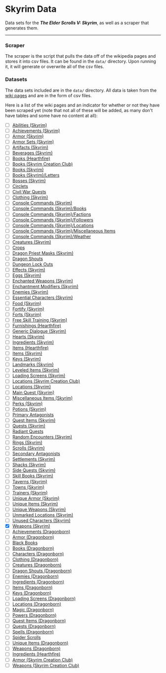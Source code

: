 # Skyrim Data

Data sets for the ***The Elder Scrolls V: Skyrim***, as well as a scraper that generates them.

---

### Scraper

The scraper is the script that pulls the data off of the wikipedia pages and stores it into csv files. It can be found in the `data/` directory. Upon running it, it will generate or overwrite all of the csv files.

### Datasets

The data sets included are in the `data/` directory. All data is taken from the [wiki pages](https://elderscrolls.fandom.com/wiki/Category:Skyrim:_Lists) and are in the form of csv files.

Here is a list of the wiki pages and an indicator for whether or not they have been scraped yet (note that not all of these will be added, as many don't have tables and some have no content at all):

- [ ] [Abilities (Skyrim)](https://elderscrolls.fandom.com/wiki/Abilities_(Skyrim))
- [ ] [Achievements (Skyrim)](https://elderscrolls.fandom.com/wiki/Achievements_(Skyrim))
- [ ] [Armor (Skyrim)](https://elderscrolls.fandom.com/wiki/Armor_(Skyrim))
- [ ] [Armor Sets (Skyrim)](https://elderscrolls.fandom.com/wiki/Armor_Sets_(Skyrim))
- [ ] [Artifacts (Skyrim)](https://elderscrolls.fandom.com/wiki/Artifacts_(Skyrim))
- [ ] [Beverages (Skyrim)](https://elderscrolls.fandom.com/wiki/Beverages_(Skyrim))
- [ ] [Books (Hearthfire)](https://elderscrolls.fandom.com/wiki/Books_(Hearthfire))
- [ ] [Books (Skyrim Creation Club)](https://elderscrolls.fandom.com/wiki/Books_(Skyrim_Creation_Club))
- [ ] [Books (Skyrim)](https://elderscrolls.fandom.com/wiki/Books_(Skyrim))
- [ ] [Books (Skyrim)/Letters](https://elderscrolls.fandom.com/wiki/Books_(Skyrim)/Letters)
- [ ] [Bosses (Skyrim)](https://elderscrolls.fandom.com/wiki/Bosses_(Skyrim))
- [ ] [Circlets](https://elderscrolls.fandom.com/wiki/Circlets)
- [ ] [Civil War Quests](https://elderscrolls.fandom.com/wiki/Civil_War_Quests)
- [ ] [Clothing (Skyrim)](https://elderscrolls.fandom.com/wiki/Clothing_(Skyrim))
- [ ] [Console Commands (Skyrim)](https://elderscrolls.fandom.com/wiki/Console_Commands_(Skyrim))
- [ ] [Console Commands (Skyrim)/Books](https://elderscrolls.fandom.com/wiki/Console_Commands_(Skyrim)/Books)
- [ ] [Console Commands (Skyrim)/Factions](https://elderscrolls.fandom.com/wiki/Console_Commands_(Skyrim)/Factions)
- [ ] [Console Commands (Skyrim)/Followers](https://elderscrolls.fandom.com/wiki/Console_Commands_(Skyrim)/Followers)
- [ ] [Console Commands (Skyrim)/Locations](https://elderscrolls.fandom.com/wiki/Console_Commands_(Skyrim)/Locations)
- [ ] [Console Commands (Skyrim)/Miscellaneous Items](https://elderscrolls.fandom.com/wiki/Console_Commands_(Skyrim)/Miscellaneous_Items)
- [ ] [Console Commands (Skyrim)/Weather](https://elderscrolls.fandom.com/wiki/Console_Commands_(Skyrim)/Weather)
- [ ] [Creatures (Skyrim)](https://elderscrolls.fandom.com/wiki/Creatures_(Skyrim))
- [ ] [Crops](https://elderscrolls.fandom.com/wiki/Crops)
- [ ] [Dragon Priest Masks (Skyrim)](https://elderscrolls.fandom.com/wiki/Dragon_Priest_Masks_(Skyrim))
- [ ] [Dragon Shouts](https://elderscrolls.fandom.com/wiki/Dragon_Shouts)
- [ ] [Dungeon Lock Outs](https://elderscrolls.fandom.com/wiki/Dungeon_Lock_Outs)
- [ ] [Effects (Skyrim)](https://elderscrolls.fandom.com/wiki/Effects_(Skyrim))
- [ ] [Eggs (Skyrim)](https://elderscrolls.fandom.com/wiki/Eggs_(Skyrim))
- [ ] [Enchanted Weapons (Skyrim)](https://elderscrolls.fandom.com/wiki/Enchanted_Weapons_(Skyrim))
- [ ] [Enchantment Modifiers (Skyrim)](https://elderscrolls.fandom.com/wiki/Enchantment_Modifiers_(Skyrim))
- [ ] [Enemies (Skyrim)](https://elderscrolls.fandom.com/wiki/Enemies_(Skyrim))
- [ ] [Essential Characters (Skyrim)](https://elderscrolls.fandom.com/wiki/Essential_Characters_(Skyrim))
- [ ] [Food (Skyrim)](https://elderscrolls.fandom.com/wiki/Food_(Skyrim))
- [ ] [Fortify (Skyrim)](https://elderscrolls.fandom.com/wiki/Fortify_(Skyrim))
- [ ] [Forts (Skyrim)](https://elderscrolls.fandom.com/wiki/Forts_(Skyrim))
- [ ] [Free Skill Training (Skyrim)](https://elderscrolls.fandom.com/wiki/Free_Skill_Training_(Skyrim))
- [ ] [Furnishings (Hearthfire)](https://elderscrolls.fandom.com/wiki/Furnishings_(Hearthfire))
- [ ] [Generic Dialogue (Skyrim)](https://elderscrolls.fandom.com/wiki/Generic_Dialogue_(Skyrim))
- [ ] [Hearts (Skyrim)](https://elderscrolls.fandom.com/wiki/Hearts_(Skyrim))
- [ ] [Ingredients (Skyrim)](https://elderscrolls.fandom.com/wiki/Ingredients_(Skyrim))
- [ ] [Items (Hearthfire)](https://elderscrolls.fandom.com/wiki/Items_(Hearthfire))
- [ ] [Items (Skyrim)](https://elderscrolls.fandom.com/wiki/Items_(Skyrim))
- [ ] [Keys (Skyrim)](https://elderscrolls.fandom.com/wiki/Keys_(Skyrim))
- [ ] [Landmarks (Skyrim)](https://elderscrolls.fandom.com/wiki/Landmarks_(Skyrim))
- [ ] [Leveled Items (Skyrim)](https://elderscrolls.fandom.com/wiki/Leveled_Items_(Skyrim))
- [ ] [Loading Screens (Skyrim)](https://elderscrolls.fandom.com/wiki/Loading_Screens_(Skyrim))
- [ ] [Locations (Skyrim Creation Club)](https://elderscrolls.fandom.com/wiki/Locations_(Skyrim_Creation_Club))
- [ ] [Locations (Skyrim)](https://elderscrolls.fandom.com/wiki/Locations_(Skyrim))
- [ ] [Main Quest (Skyrim)](https://elderscrolls.fandom.com/wiki/Main_Quest_(Skyrim))
- [ ] [Miscellaneous Items (Skyrim)](https://elderscrolls.fandom.com/wiki/Miscellaneous_Items_(Skyrim))
- [ ] [Perks (Skyrim)](https://elderscrolls.fandom.com/wiki/Perks_(Skyrim))
- [ ] [Potions (Skyrim)](https://elderscrolls.fandom.com/wiki/Potions_(Skyrim))
- [ ] [Primary Antagonists](https://elderscrolls.fandom.com/wiki/Primary_Antagonists)
- [ ] [Quest Items (Skyrim)](https://elderscrolls.fandom.com/wiki/Quest_Items_(Skyrim))
- [ ] [Quests (Skyrim)](https://elderscrolls.fandom.com/wiki/Quests_(Skyrim))
- [ ] [Radiant Quests](https://elderscrolls.fandom.com/wiki/Radiant_Quests)
- [ ] [Random Encounters (Skyrim)](https://elderscrolls.fandom.com/wiki/Random_Encounters_(Skyrim))
- [ ] [Rings (Skyrim)](https://elderscrolls.fandom.com/wiki/Rings_(Skyrim))
- [ ] [Scrolls (Skyrim)](https://elderscrolls.fandom.com/wiki/Scrolls_(Skyrim))
- [ ] [Secondary Antagonists](https://elderscrolls.fandom.com/wiki/Secondary_Antagonists)
- [ ] [Settlements (Skyrim)](https://elderscrolls.fandom.com/wiki/Settlements_(Skyrim))
- [ ] [Shacks (Skyrim)](https://elderscrolls.fandom.com/wiki/Shacks_(Skyrim))
- [ ] [Side Quests (Skyrim)](https://elderscrolls.fandom.com/wiki/Side_Quests_(Skyrim))
- [ ] [Skill Books (Skyrim)](https://elderscrolls.fandom.com/wiki/Skill_Books_(Skyrim))
- [ ] [Taverns (Skyrim)](https://elderscrolls.fandom.com/wiki/Taverns_(Skyrim))
- [ ] [Towns (Skyrim)](https://elderscrolls.fandom.com/wiki/Towns_(Skyrim))
- [ ] [Trainers (Skyrim)](https://elderscrolls.fandom.com/wiki/Trainers_(Skyrim))
- [ ] [Unique Armor (Skyrim)](https://elderscrolls.fandom.com/wiki/Unique_Armor_(Skyrim))
- [ ] [Unique Items (Skyrim)](https://elderscrolls.fandom.com/wiki/Unique_Items_(Skyrim))
- [ ] [Unique Weapons (Skyrim)](https://elderscrolls.fandom.com/wiki/Unique_Weapons_(Skyrim))
- [ ] [Unmarked Locations (Skyrim)](https://elderscrolls.fandom.com/wiki/Unmarked_Locations_(Skyrim))
- [ ] [Unused Characters (Skyrim)](https://elderscrolls.fandom.com/wiki/Unused_Characters_(Skyrim))
- [x] [Weapons (Skyrim)](https://elderscrolls.fandom.com/wiki/Weapons_(Skyrim))
- [ ] [Achievements (Dragonborn)](https://elderscrolls.fandom.com/wiki/Achievements_(Dragonborn))
- [ ] [Armor (Dragonborn)](https://elderscrolls.fandom.com/wiki/Armor_(Dragonborn))
- [ ] [Black Books](https://elderscrolls.fandom.com/wiki/Black_Books)
- [ ] [Books (Dragonborn)](https://elderscrolls.fandom.com/wiki/Books_(Dragonborn))
- [ ] [Characters (Dragonborn)](https://elderscrolls.fandom.com/wiki/Characters_(Dragonborn))
- [ ] [Clothing (Dragonborn)](https://elderscrolls.fandom.com/wiki/Clothing_(Dragonborn))
- [ ] [Creatures (Dragonborn)](https://elderscrolls.fandom.com/wiki/Creatures_(Dragonborn))
- [ ] [Dragon Shouts (Dragonborn)](https://elderscrolls.fandom.com/wiki/Dragon_Shouts_(Dragonborn))
- [ ] [Enemies (Dragonborn)](https://elderscrolls.fandom.com/wiki/Enemies_(Dragonborn))
- [ ] [Ingredients (Dragonborn)](https://elderscrolls.fandom.com/wiki/Ingredients_(Dragonborn))
- [ ] [Items (Dragonborn)](https://elderscrolls.fandom.com/wiki/Items_(Dragonborn))
- [ ] [Keys (Dragonborn)](https://elderscrolls.fandom.com/wiki/Keys_(Dragonborn))
- [ ] [Loading Screens (Dragonborn)](https://elderscrolls.fandom.com/wiki/Loading_Screens_(Dragonborn))
- [ ] [Locations (Dragonborn)](https://elderscrolls.fandom.com/wiki/Locations_(Dragonborn))
- [ ] [Magic (Dragonborn)](https://elderscrolls.fandom.com/wiki/Magic_(Dragonborn))
- [ ] [Powers (Dragonborn)](https://elderscrolls.fandom.com/wiki/Powers_(Dragonborn))
- [ ] [Quest Items (Dragonborn)](https://elderscrolls.fandom.com/wiki/Quest_Items_(Dragonborn))
- [ ] [Quests (Dragonborn)](https://elderscrolls.fandom.com/wiki/Quests_(Dragonborn))
- [ ] [Spells (Dragonborn)](https://elderscrolls.fandom.com/wiki/Spells_(Dragonborn))
- [ ] [Spider Scrolls](https://elderscrolls.fandom.com/wiki/Spider_Scrolls)
- [ ] [Unique Items (Dragonborn)](https://elderscrolls.fandom.com/wiki/Unique_Items_(Dragonborn))
- [ ] [Weapons (Dragonborn)](https://elderscrolls.fandom.com/wiki/Weapons_(Dragonborn))
- [ ] [Ingredients (Hearthfire)](https://elderscrolls.fandom.com/wiki/Ingredients_(Hearthfire))
- [ ] [Armor (Skyrim Creation Club)](https://elderscrolls.fandom.com/wiki/Armor_(Skyrim_Creation_Club))
- [ ] [Weapons (Skyrim Creation Club)](https://elderscrolls.fandom.com/wiki/Weapons_(Skyrim_Creation_Club))